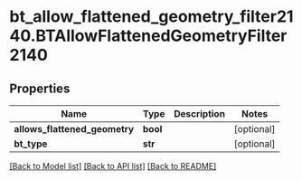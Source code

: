 # bt_allow_flattened_geometry_filter2140.BTAllowFlattenedGeometryFilter2140

## Properties
Name | Type | Description | Notes
------------ | ------------- | ------------- | -------------
**allows_flattened_geometry** | **bool** |  | [optional] 
**bt_type** | **str** |  | [optional] 

[[Back to Model list]](../README.md#documentation-for-models) [[Back to API list]](../README.md#documentation-for-api-endpoints) [[Back to README]](../README.md)


